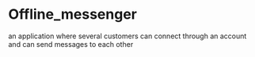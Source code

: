 # Offline_messenger
an application where several customers can connect through an account and can send messages to each other

